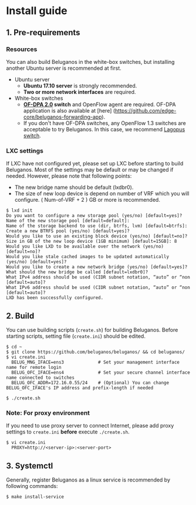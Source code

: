 # Install guide
<!--- <img src="img/environments.png" width="320px"> --->

## 1. Pre-requirements

### Resources
You can also build Beluganos in the white-box switches, but installing another Ubuntu server is recommended at first.

- Ubuntu server
	- **Ubuntu 17.10 server** is strongly recommended.
	- **Two or more network interfaces** are required.
- White-box switches
	- **[OF-DPA 2.0](https://github.com/Broadcom-Switch/of-dpa/) switch** and OpenFlow agent are required. OF-DPA application is also available at [here] (https://github.com/edge-core/beluganos-forwarding-app).
	- If you don't have OF-DPA switches, any OpenFlow 1.3 switches are acceptable to try Beluganos. In this case, we recommend [Lagopus switch](http://www.lagopus.org/).

### LXC settings

If LXC have not configured yet, please set up LXC before starting to build Beluganos. Most of the settings may be default or may be changed if needed. However, please note that following points:

- The new bridge name should be default (lxdbr0).
- The size of new loop device is depend on number of VRF which you will configure. ( Num-of-VRF + 2 ) GB or more is recommended.

~~~~
$ lxd init
Do you want to configure a new storage pool (yes/no) [default=yes]?
Name of the new storage pool [default=default]:
Name of the storage backend to use (dir, btrfs, lvm) [default=btrfs]:
Create a new BTRFS pool (yes/no) [default=yes]?
Would you like to use an existing block device (yes/no) [default=no]?
Size in GB of the new loop device (1GB minimum) [default=15GB]: 8
Would you like LXD to be available over the network (yes/no) [default=no]?
Would you like stale cached images to be updated automatically (yes/no) [default=yes]?
Would you like to create a new network bridge (yes/no) [default=yes]?
What should the new bridge be called [default=lxdbr0]?
What IPv4 address should be used (CIDR subnet notation, “auto” or “non [default=auto]?
What IPv6 address should be used (CIDR subnet notation, “auto” or “non [default=auto]?
LXD has been successfully configured.
~~~~

## 2. Build
You can use building scripts (`create.sh`) for building Beluganos. Before starting scripts, setting file (`create.ini`) should be edited.

~~~~
$ cd ~
$ git clone https://github.com/beluganos/beluganos/ && cd beluganos/
$ vi create.ini
  BELUG_MNG_IFACE=ens3             # Set your management interface name for remote login
  BELUG_OFC_IFACE=ens4             # Set your secure channel interface name connected to switches
  BELUG_OFC_ADDR=172.16.0.55/24    # (Optional) You can change BELUG_OFC_IFACE's IP address and prefix-length if needed

$ ./create.sh
~~~~

### Note: For proxy environment
If you need to use proxy server to connect Internet, please add proxy settings to `create.ini` **before** execute `./create.sh`.

~~~~
$ vi create.ini
  PROXY=http://<server-ip>:<server-port>
~~~~

## 3. Systemctl

Generally, register Beluganos as a linux service is recommended by following commands:

~~~~
$ make install-service
~~~~